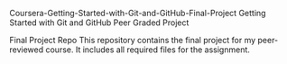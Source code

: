 Coursera-Getting-Started-with-Git-and-GitHub-Final-Project
Getting Started with Git and GitHub Peer Graded Project

Final Project Repo
This repository contains the final project for my peer-reviewed course. It includes all required files for the assignment.
